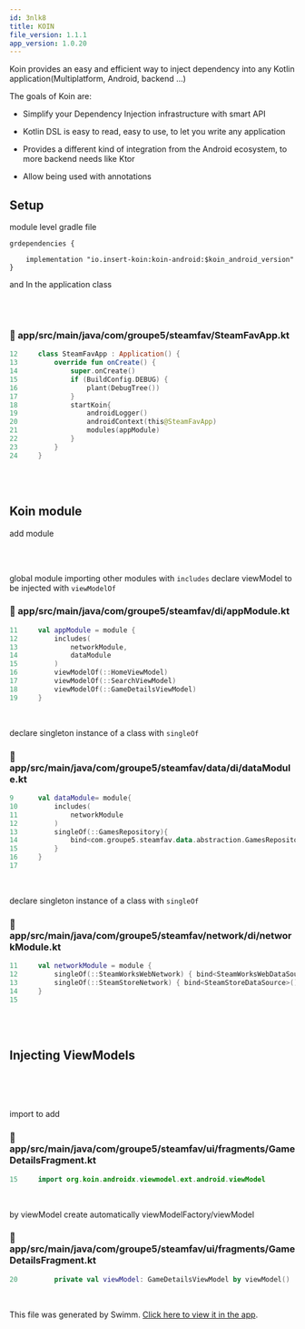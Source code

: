 ```yaml
---
id: 3nlk8
title: KOIN
file_version: 1.1.1
app_version: 1.0.20
---
```


Koin provides an easy and efficient way to inject dependency into any Kotlin application(Multiplatform, Android, backend ...)

The goals of Koin are:

*   Simplify your Dependency Injection infrastructure with smart API
    
*   Kotlin DSL is easy to read, easy to use, to let you write any application
    
*   Provides a different kind of integration from the Android ecosystem, to more backend needs like Ktor
    
*   Allow being used with annotations
    

## Setup

module level gradle file

```
grdependencies {

    implementation "io.insert-koin:koin-android:$koin_android_version"
}
```

and In the application class

<br/>

<br/>


<!-- NOTE-swimm-snippet: the lines below link your snippet to Swimm -->
### 📄 app/src/main/java/com/groupe5/steamfav/SteamFavApp.kt
```kotlin
12     class SteamFavApp : Application() {
13         override fun onCreate() {
14             super.onCreate()
15             if (BuildConfig.DEBUG) {
16                 plant(DebugTree())
17             }
18             startKoin{
19                 androidLogger()
20                 androidContext(this@SteamFavApp)
21                 modules(appModule)
22             }
23         }
24     }
```

<br/>

<br/>

## Koin module

add module

<br/>

<br/>

global module importing other modules with `includes` declare viewModel to be injected with `viewModelOf`
<!-- NOTE-swimm-snippet: the lines below link your snippet to Swimm -->
### 📄 app/src/main/java/com/groupe5/steamfav/di/appModule.kt
```kotlin
11     val appModule = module {
12         includes(
13             networkModule,
14             dataModule
15         )
16         viewModelOf(::HomeViewModel)
17         viewModelOf(::SearchViewModel)
18         viewModelOf(::GameDetailsViewModel)
19     }
```

<br/>

declare singleton instance of a class with `singleOf`
<!-- NOTE-swimm-snippet: the lines below link your snippet to Swimm -->
### 📄 app/src/main/java/com/groupe5/steamfav/data/di/dataModule.kt
```kotlin
9      val dataModule= module{
10         includes(
11             networkModule
12         )
13         singleOf(::GamesRepository){
14             bind<com.groupe5.steamfav.data.abstraction.GamesRepository>()
15         }
16     }
17     
```

<br/>

declare singleton instance of a class with `singleOf`
<!-- NOTE-swimm-snippet: the lines below link your snippet to Swimm -->
### 📄 app/src/main/java/com/groupe5/steamfav/network/di/networkModule.kt
```kotlin
11     val networkModule = module {
12         singleOf(::SteamWorksWebNetwork) { bind<SteamWorksWebDataSource>() }
13         singleOf(::SteamStoreNetwork) { bind<SteamStoreDataSource>() }
14     }
15     
```

<br/>

<br/>

## Injecting ViewModels

<br/>

<br/>

<br/>

import to add
<!-- NOTE-swimm-snippet: the lines below link your snippet to Swimm -->
### 📄 app/src/main/java/com/groupe5/steamfav/ui/fragments/GameDetailsFragment.kt
```kotlin
15     import org.koin.androidx.viewmodel.ext.android.viewModel
```

<br/>

by viewModel create automatically viewModelFactory/viewModel
<!-- NOTE-swimm-snippet: the lines below link your snippet to Swimm -->
### 📄 app/src/main/java/com/groupe5/steamfav/ui/fragments/GameDetailsFragment.kt
```kotlin
20         private val viewModel: GameDetailsViewModel by viewModel()
```

<br/>

This file was generated by Swimm. [Click here to view it in the app](https://app.swimm.io/repos/Z2l0aHViJTNBJTNBc3RlYW1mYXYlM0ElM0FzaGVsYm9u/docs/3nlk8).
